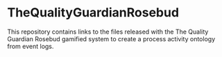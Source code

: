 # TheQualityGuardianRosebud
This repository contains links to the files released with the The Quality Guardian Rosebud gamified system to create a process activity ontology from event logs.
